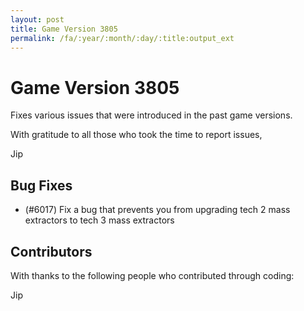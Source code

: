 ```yaml
---
layout: post
title: Game Version 3805
permalink: /fa/:year/:month/:day/:title:output_ext
---
```


# Game Version 3805

Fixes various issues that were introduced in the past game versions.

With gratitude to all those who took the time to report issues,

Jip

## Bug Fixes

- (#6017) Fix a bug that prevents you from upgrading tech 2 mass extractors to tech 3 mass extractors

## Contributors

With thanks to the following people who contributed through coding:

Jip
